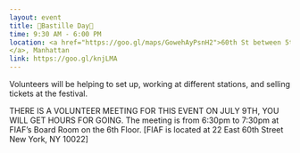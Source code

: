 ```yaml
---
layout: event
title: 🎇Bastille Day🎇 
time: 9:30 AM - 6:00 PM
location: <a href="https://goo.gl/maps/GowehAyPsnH2">60th St between 5th Ave & Lexington Ave
</a>, Manhattan
link: https://goo.gl/knjLMA
---
```

Volunteers will be helping to set up, working at different stations, and selling tickets at the festival.

THERE IS A VOLUNTEER MEETING FOR THIS EVENT ON JULY 9TH, YOU WILL GET HOURS FOR GOING. The meeting is from 6:30pm to 7:30pm at FIAF’s Board Room on the 6th Floor. [FIAF is located at 22 East 60th Street New York, NY 10022]

